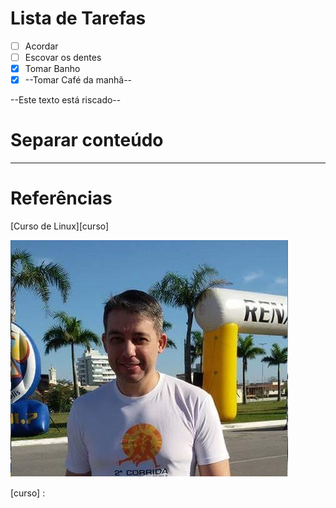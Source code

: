 # Lista de Tarefas

- [ ] Acordar
- [ ] Escovar os dentes
- [x] Tomar Banho
- [x] --Tomar Café da manhã--

--Este texto está riscado--

# Separar conteúdo

---

# Referências

[Curso de Linux][curso]

![Imagem][geek]

[geek]: renbstux.jpg

[curso] : 
